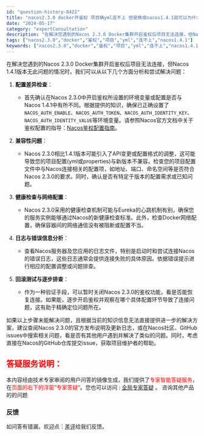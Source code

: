 ```yaml
---
id: "question-history-8422"
title: "nacos2.3.0 docker开鉴权 项目确yml连不上 但是换成nacos1.4.1就可以为什么 nacos-opensource"
date: "2024-05-17"
category: "expertConsultation"
description: "在解决您遇到的Nacos 2.3.0 Docker集群开启鉴权后项目无法连接，但Nacos 1.4.1版本无此问题的情况时，我们可以从以下几个方面分析和尝试解决问题：1. **配置差异检查**：   - 首先确认在Nacos 2.3.0中开启鉴权所设置的环境变量或配置是否与Nacos 1.4.1中有"
tags: ["nacos2.3.0","docker","鉴权","项目","yml","连不上","nacos1.4.1"]
keywords: ["nacos2.3.0","docker","鉴权","项目","yml","连不上","nacos1.4.1"]
---
```


在解决您遇到的Nacos 2.3.0 Docker集群开启鉴权后项目无法连接，但Nacos 1.4.1版本无此问题的情况时，我们可以从以下几个方面分析和尝试解决问题：

1. **配置差异检查**：
   - 首先确认在Nacos 2.3.0中开启鉴权所设置的环境变量或配置是否与Nacos 1.4.1中有所不同。根据提供的知识，确保已正确设置了`NACOS_AUTH_ENABLE`、`NACOS_AUTH_TOKEN`、`NACOS_AUTH_IDENTITY_KEY`、`NACOS_AUTH_IDENTITY_VALUE`等环境变量。请参照Nacos官方文档中关于鉴权配置的指导：[Nacos鉴权配置指南](https://nacos.io/docs/latest/guide/user/auth/)。

2. **兼容性问题**：
   - Nacos 2.3.0相比1.4.1版本可能引入了API变更或配置格式的调整，这可能导致您的项目配置(yml或properties)与新版本不兼容。检查您的项目配置文件中与Nacos连接相关的配置项，如地址、端口、命名空间等是否符合Nacos 2.3.0的要求。同时，确认是否有特定于版本的配置需求或已知问题。

3. **健康检查与网络配置**：
   - Nacos 2.3.0采用的健康检查机制可能与Eureka的心跳机制有别，确保您的服务实例能够通过Nacos的新健康检查标准。此外，检查Docker网络配置，确保容器间的网络通信没有被阻断或配置不当。

4. **日志与错误信息分析**：
   - 查看Nacos服务器及您应用的日志文件，特别是启动时和尝试连接Nacos的错误日志，这些日志通常会提供连接失败的具体原因。依据错误提示进行相应的配置调整或问题排查。

5. **回滚测试与逐步排查**：
   - 作为一种验证手段，可以暂时关闭Nacos 2.3.0的鉴权功能，看是否能恢复连接。如果能，逐步开启鉴权并观察在哪个具体配置环节导致了连接问题，这有助于精确定位问题所在。

如果以上步骤未能解决问题，且根据当前的知识信息无法直接提供进一步的解决方案，建议查阅Nacos 2.3.0的官方发布说明及更新日志，或在Nacos社区、GitHub issues中搜索相关问题，看是否有其他用户遇到并解决了类似的问题。同时，考虑直接在Nacos的GitHub仓库提交issue，获取项目维护者的帮助。
## <font color="#FF0000">答疑服务说明：</font> 

本内容经由技术专家审阅的用户问答的镜像生成，我们提供了<font color="#FF0000">专家智能答疑服务</font>，在<font color="#FF0000">页面的右下的浮窗”专家答疑“</font>。您也可以访问 : [全局专家答疑](https://opensource.alibaba.com/chatBot) 。 咨询其他产品的的问题

### 反馈
如问答有错漏，欢迎点：[差评](https://ai.nacos.io/user/feedbackByEnhancerGradePOJOID?enhancerGradePOJOId=13644)给我们反馈。
